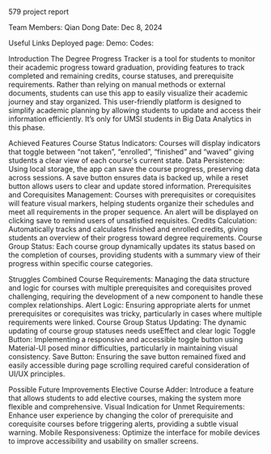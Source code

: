579 project report


Team Members: Qian Dong
Date: Dec 8, 2024


Useful Links
Deployed page:
Demo:
Codes: 


Introduction
The Degree Progress Tracker is a tool for students to monitor their academic progress toward graduation, providing features to track completed and remaining credits, course statuses, and prerequisite requirements. Rather than relying on manual methods or external documents, students can use this app to easily visualize their academic journey and stay organized. This user-friendly platform is designed to simplify academic planning by allowing students to update and access their information efficiently. It’s only for UMSI students in Big Data Analytics in this phase. 


Achieved Features
Course Status Indicators: Courses will display indicators that toggle between “not taken”, “enrolled”, “finished” and “waved” giving students a clear view of each course's current state.
Data Persistence: Using local storage, the app can save the course progress, preserving data across sessions. A save button ensures data is backed up, while a reset button allows users to clear and update stored information.
Prerequisites and Corequisites Management: Courses with prerequisites or corequisites will feature visual markers, helping students organize their schedules and meet all requirements in the proper sequence. An alert will be displayed on clicking save to remind users of unsatisfied requisites.
Credits Calculation: Automatically tracks and calculates finished and enrolled credits, giving students an overview of their progress toward degree requirements.
Course Group Status: Each course group dynamically updates its status based on the completion of courses, providing students with a summary view of their progress within specific course categories.

Struggles
Combined Course Requirements: Managing the data structure and logic for courses with multiple prerequisites and corequisites proved challenging, requiring the development of a new component to handle these complex relationships.
Alert Logic: Ensuring appropriate alerts for unmet prerequisites or corequisites was tricky, particularly in cases where multiple requirements were linked.
Course Group Status Updating: The dynamic updating of course group statuses needs useEffect and clear logic
Toggle Button: Implementing a responsive and accessible toggle button using Material-UI posed minor difficulties, particularly in maintaining visual consistency.
Save Button: Ensuring the save button remained fixed and easily accessible during page scrolling required careful consideration of UI/UX principles.

Possible Future Improvements
Elective Course Adder: Introduce a feature that allows students to add elective courses, making the system more flexible and comprehensive.
Visual Indication for Unmet Requirements: Enhance user experience by changing the color of prerequisite and corequisite courses before triggering alerts, providing a subtle visual warning.
Mobile Responsiveness: Optimize the interface for mobile devices to improve accessibility and usability on smaller screens.
